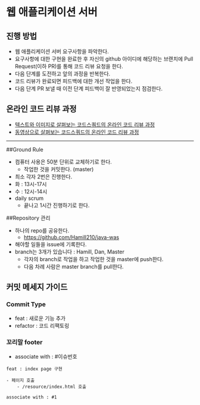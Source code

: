 # 웹 애플리케이션 서버
## 진행 방법
* 웹 애플리케이션 서버 요구사항을 파악한다.
* 요구사항에 대한 구현을 완료한 후 자신의 github 아이디에 해당하는 브랜치에 Pull Request(이하 PR)를 통해 코드 리뷰 요청을 한다.
* 다음 단계를 도전하고 앞의 과정을 반복한다.
* 코드 리뷰가 완료되면 피드백에 대한 개선 작업을 한다.
* 다음 단계 PR 보낼 때 이전 단계 피드백이 잘 반영되었는지 점검한다.

## 온라인 코드 리뷰 과정
* [텍스트와 이미지로 살펴보는 코드스쿼드의 온라인 코드 리뷰 과정](https://github.com/code-squad/codesquad-docs/blob/master/codereview/README.md)
* [동영상으로 살펴보는 코드스쿼드의 온라인 코드 리뷰 과정](https://youtu.be/a5c9ku-_fok)

-------------

##Ground Rule
* 컴퓨터 사용은 50분 단위로 교체하기로 한다.
    * 작업한 것을 커밋한다. (master)
* 최소 각자 2번은 진행한다.
* 화 : 13시-17시
* 수 : 12시-14시
* daily scrum 
    * 끝나고 1시간 진행하기로 한다.

##Repository 관리
* 하나의 repo를 공유한다.
    * https://github.com/Hamill210/java-was
* 해야할 일들을 issue에 기록한다.
* branch는 3개가 있습니다 : Hamill, Dan, Master
    * 각자의 branch로 작업을 하고 작업한 것을 master에 push한다.
    * 다음 차례 사람은 master branch를 pull한다.

## 커밋 메세지 가이드
### Commit Type
* feat : 새로운 기능 추가
* refactor : 코드 리팩토링

### 꼬리말 footer
* associate with : #이슈번호

```aidl
feat : index page 구현

- 페이지 호출
    - /resource/index.html 호출

associate with : #1
```
